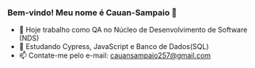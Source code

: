 ### Bem-vindo! Meu nome é Cauan-Sampaio 👋

- 🔭 Hoje trabalho como QA no Núcleo de Desenvolvimento de Software (NDS)
- 🌱 Estudando Cypress, JavaScript e Banco de Dados(SQL)
- 📫 Contate-me pelo e-mail: cauansampaio257@gmail.com

